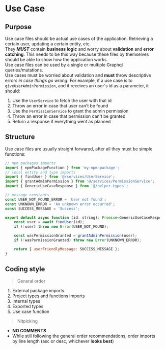 # Use Case

## Purpose

Use case files should be actual use cases of the application. Retrieving a certain user, updating a certain entity, etc.  
They _**MUST**_ contain **business logic** and worry about **validation** and **error catching**. This needs to be this way because these files by
themselves should be able to show how the application works.  
Use case files can be used by a single or multiple Graphql queries/mutations.  
Use cases must be worried about validation and **must** throw descriptive errors _in case things go wrong_. For example, if a use case is to
`giveUserAdminPermission`, and it receives an user's id as a parameter, it should:

1. Use the `UserService` to fetch the user with that id
2. Throw an error in case that user can't be found
3. Use the `PermissionService` to grant the admin permission
4. Throw an error in case that permission can't be granted
5. Return a response if everything went as planned

## Structure

Use case files are usually straight forwared, after all they must be simple functions:

```js
// npm packages imports
import { npmPackageFunction } from 'my-npm-package';
// local entity and type imports
import { findUser } from '@/services/UserService';
import { grantAdminPermission } from '@/services/PermissionService';
import { GenericUseCaseResponse } from '@/helper-types';

// message constants
const USER_NOT_FOUND_ERROR = 'User not found';
const UNKNOWN_ERROR = 'An unknown error occurred';
const SUCCESS_MESSAGE = 'Success';

export default async function (id: string): Promise<GenericUseCaseResponse> {
    const user = await findUser(id);
    if (!user) throw new Error(USER_NOT_FOUND);

    const wasPermissionGranted = grantAdminPermission(user);
    if (!wasPermissionGranted) throw new Error(UNKNOWN_ERROR);

    return { userFriendlyMessage: SUCCESS_MESSAGE };
}
```

## Coding style

> General order

1.  External package imports
2.  Project types and functions imports
3.  Internal types
4.  Exported types
5.  Use case function

> Nitpicking

-   **NO COMMENTS**
-   While still following the general order recommendations, order imports by line length (asc or desc, whichever **looks best**)

